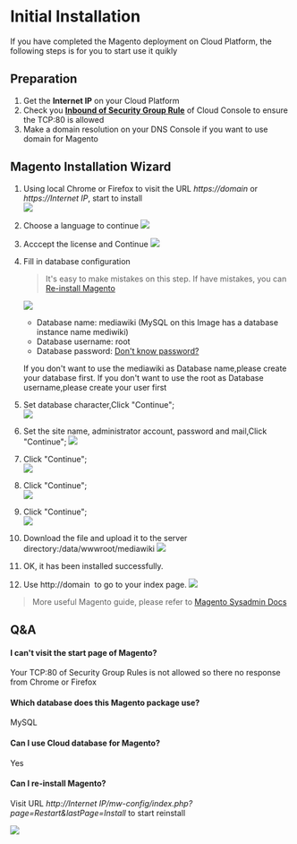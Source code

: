 # Initial Installation

If you have completed the Magento deployment on Cloud Platform, the following steps is for you to start use it quikly

## Preparation

1. Get the **Internet IP** on your Cloud Platform
2. Check you **[Inbound of Security Group Rule](https://support.websoft9.com/docs/faq/tech-instance.html)** of Cloud Console to ensure the TCP:80 is allowed
3. Make a domain resolution on your DNS Console if you want to use domain for Magento

## Magento Installation Wizard

1. Using local Chrome or Firefox to visit the URL *https://domain* or *https://Internet IP*, start to install    
   ![](http://libs.websoft9.com/Websoft9/DocsPicture/en/mediawiki/mw01.png)

2. Choose a language to continue
   ![](http://libs.websoft9.com/Websoft9/DocsPicture/en/mediawiki/mw02.png)

3. Acccept the license and Continue
   ![](http://libs.websoft9.com/Websoft9/DocsPicture/en/mediawiki/mw03.png)

4. Fill in database configuration
   > It's  easy to make mistakes on this step. If have mistakes, you can [Re-install Magento](/stack-installation.html#can-i-re-install-mediawiki)

   ![](http://libs.websoft9.com/Websoft9/DocsPicture/en/mediawiki/mediawiki-setdbconnstr-websoft9.png)

   - Database name: mediawiki (MySQL on this Image has a database instance name mediwiki)
   - Database username: root
   - Database password: [Don't know password?](/stack-accounts.html#mysql)
   
   If you don't want to use the mediawiki as Database name,please create your database first. If you don't want to use the root as Database username,please create your user first
5. Set database character,Click "Continue";  
  ![](http://libs.websoft9.com/Websoft9/DocsPicture/en/mediawiki/mw05.png)

6. Set the site name, administrator account, password and mail,Click "Continue";
  ![](http://libs.websoft9.com/Websoft9/DocsPicture/en/mediawiki/mw06.png)

7. Click "Continue";  
   ![](http://libs.websoft9.com/Websoft9/DocsPicture/en/mediawiki/mw07.png)

8. Click "Continue";  
   ![](http://libs.websoft9.com/Websoft9/DocsPicture/en/mediawiki/mw08.png)

9. Click "Continue";  
   ![](http://libs.websoft9.com/Websoft9/DocsPicture/en/mediawiki/mw09.png)

10. Download the file and upload it to the server directory:/data/wwwroot/mediawiki
   ![](http://libs.websoft9.com/Websoft9/DocsPicture/en/mediawiki/mw10.png)

11. OK, it has been installed successfully.

12. Use http://domain  to go to your index page.
   ![](http://libs.websoft9.com/Websoft9/DocsPicture/en/mediawiki/mw11.png)

> More useful Magento guide, please refer to [Magento Sysadmin Docs](https://www.mediawiki.org/wiki/Sysadmin_hub/zh)

## Q&A

#### I can't visit the start page of Magento?

Your TCP:80 of Security Group Rules is not allowed so there no response from Chrome or Firefox

#### Which database does this Magento package use?

MySQL

#### Can I use Cloud database for Magento?

Yes

#### Can I re-install Magento?

Visit URL *http://Internet IP/mw-config/index.php?page=Restart&lastPage=Install*  to start reinstall

![](http://libs.websoft9.com/Websoft9/DocsPicture/en/mediawiki/Magento-reinstall-websoft9.png)
